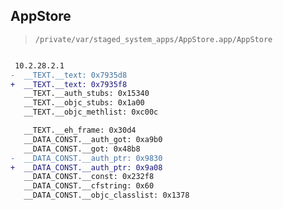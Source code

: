 ## AppStore

> `/private/var/staged_system_apps/AppStore.app/AppStore`

```diff

 10.2.28.2.1
-  __TEXT.__text: 0x7935d8
+  __TEXT.__text: 0x7935f8
   __TEXT.__auth_stubs: 0x15340
   __TEXT.__objc_stubs: 0x1a00
   __TEXT.__objc_methlist: 0xc00c

   __TEXT.__eh_frame: 0x30d4
   __DATA_CONST.__auth_got: 0xa9b0
   __DATA_CONST.__got: 0x48b8
-  __DATA_CONST.__auth_ptr: 0x9830
+  __DATA_CONST.__auth_ptr: 0x9a08
   __DATA_CONST.__const: 0x232f8
   __DATA_CONST.__cfstring: 0x60
   __DATA_CONST.__objc_classlist: 0x1378

```
